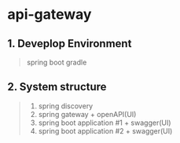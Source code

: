 # api-gateway

## 1. Deveplop Environment
> spring boot
> gradle

## 2. System structure
> 1. spring discovery
> 2. spring gateway + openAPI(UI)
> 3. spring boot application #1 + swagger(UI)
> 4. spring boot application #2 + swagger(UI)

